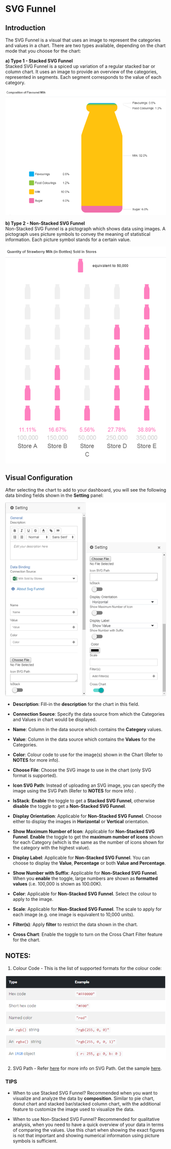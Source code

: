 # SVG Funnel

## Introduction
The SVG Funnel is a visual that uses an image to represent the categories and values in a chart. There are two types available, depending on the chart mode that you choose for the chart:

**a) Type 1 - Stacked SVG Funnel**   
Stacked SVG Funnel is a spiced up variation of a regular stacked bar or column chart. It uses an image to provide an overview of the categories, represented in segments. Each segment corresponds to the value of each category.

![intro-stack-svg-funnel](./images/svg-funnel/intro-stack-svg-funnel.png)

**b) Type 2 - Non-Stacked SVG Funnel**   
Non-Stacked SVG Funnel is a pictograph which shows data using images. A pictograph uses picture symbols to convey the meaning of statistical information. Each picture symbol stands for a certain value.

![intro-nonstack-svg-funnel](./images/svg-funnel/intro-nonstack-svg-funnel.png)

## Visual Configuration   
After selecting the chart to add to your dashboard, you will see the following data binding fields shown in the **Setting** panel:

![chart-setting-panel](./images/svg-funnel/chart-setting-panel.png)

- **Description**: Fill-in the **description** for the chart in this field.
- **Connection Source**: Specify the data source from which the Categories and Values in chart would be displayed.
- **Name**: Column in the data source which contains the **Category** values.
- **Value**: Column in the data source which contains the **Values** for the Categories.
- **Color**: Colour code to use for the image(s) shown in the Chart (Refer to **NOTES** for more info).
- **Choose File**: Choose the SVG image to use in the chart (only SVG format is supported).
- **Icon SVG Path**: Instead of uploading an SVG image, you can specify the image using the SVG Path (Refer to **NOTES** for more info) .
- **IsStack**: **Enable** the toggle to get a **Stacked SVG Funnel**, otherwise **disable** the toggle to get a **Non-Stacked SVG Funnel**.   
   
- **Display Orientation**: Applicable for **Non-Stacked SVG Funnel**. Choose either to display the images in **Horizontal** or **Vertical** orientation.
- **Show Maximum Number of Icon**: Applicable for **Non-Stacked SVG Funnel**. **Enable** the toggle to get the **maximum number of icons** shown for each Category (which is the same as the number of icons shown for the category with the highest value).
- **Display Label**: Applicable for **Non-Stacked SVG Funnel**. You can choose to display the **Value**, **Percentage** or both **Value and Percentage**.
- **Show Number with Suffix**: Applicable for **Non-Stacked SVG Funnel**. When you **enable** the toggle, large numbers are shown as **formatted values** (i.e. 100,000 is shown as 100.00K).
- **Color**: Applicable for **Non-Stacked SVG Funnel**. Select the colour to apply to the image.
- **Scale**: Applicable for **Non-Stacked SVG Funnel**. The scale to apply for each image (e.g. one image is equivalent to 10,000 units).   
- **Filter(s)**: Apply **filter** to restrict the data shown in the chart.
- **Cross Chart**: Enable the toggle to turn on the Cross Chart Filter feature for the chart.

## NOTES:  
1. Colour Code - This is the list of supported formats for the colour code:

![accepted-colour-format](./images/svg-funnel/accepted-colour-format.png)

2. SVG Path - Refer [here](https://www.w3schools.com/graphics/svg_path.asp) for more info on SVG Path. Get the sample [here](./sample-data/svg-funnel/sample-svg.txt).

### TIPS
- When to use Stacked SVG Funnel?
Recommended when you want to visualize and analyze the data by **composition**.
Similar to pie chart, donut chart and stacked bar/stacked column chart, with the additional feature to customize the image used to visualize the data.

- When to use Non-Stacked SVG Funnel?
Recommended for qualitative analysis, when you need to have a quick overview of your data in terms of comparing the values.
Use this chart when showing the exact figures is not that important and showing numerical information using picture symbols is sufficient.